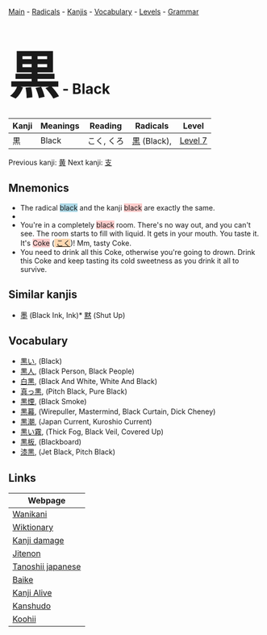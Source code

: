 <style> bigfont {font-size: 100px}</style>
[Main](../index.md) -
[Radicals](../radicals.md) -
[Kanjis](../kanjis.md) -
[Vocabulary](../vocabulary.md) -
[Levels](../levels.md) -
[Grammar](../grammar.md)
# <bigfont> 黒</bigfont> - Black 

| Kanji | Meanings | Reading | Radicals | Level |
| --- | --- | --- | --- | --- |
| 黒 | Black | こく, くろ | [黒](../radicals/黒.md) (Black),  | [Level 7](../levels/wk_level7.md) |

Previous kanji: [黄](黄.md) Next kanji: [支](支.md) 

## Mnemonics
 * The radical <span style="background-color:#ADD8E6"> black</span> and the kanji <span style="background-color:#ffcccb"> black</span> are exactly the same.
* 
* You're in a completely <span style="background-color:#ffcccb"> black</span> room. There's no way out, and you can't see. The room starts to fill with liquid. It gets in your mouth. You taste it. It's <span style="background-color:#ffcccb"> Coke</span> (<span style="background-color:#fed8b1"> [こく](https://jisho.org/search/こく)</span>)! Mm, tasty Coke.
* You need to drink all this Coke, otherwise you're going to drown. Drink this Coke and keep tasting its cold sweetness as you drink it all to survive.


## Similar kanjis
 * [墨](墨.md) (Black Ink, Ink)* [黙](黙.md) (Shut Up)


## Vocabulary
 * [黒い](../vocabulary/黒.md), (Black)
* [黒人](../vocabulary/黒.md), (Black Person, Black People)
* [白黒](../vocabulary/黒.md), (Black And White, White And Black)
* [真っ黒](../vocabulary/黒.md), (Pitch Black, Pure Black)
* [黒煙](../vocabulary/黒.md), (Black Smoke)
* [黒幕](../vocabulary/黒.md), (Wirepuller, Mastermind, Black Curtain, Dick Cheney)
* [黒潮](../vocabulary/黒.md), (Japan Current, Kuroshio Current)
* [黒い霧](../vocabulary/黒.md), (Thick Fog, Black Veil, Covered Up)
* [黒板](../vocabulary/黒.md), (Blackboard)
* [漆黒](../vocabulary/黒.md), (Jet Black, Pitch Black)



## Links 

| Webpage |
| --- |
| [Wanikani          ](https://www.wanikani.com/kanji/黒) |
| [Wiktionary        ](https://en.wiktionary.org/wiki/黒) |
| [Kanji damage      ](http://www.kanjidamage.com/kanji/search?utf8=✓&q=黒) |
| [Jitenon           ](https://jitenon.com/kanji/黒) |
| [Tanoshii japanese ](https://www.tanoshiijapanese.com/dictionary/kanji.cfm?k=黒) |
| [Baike             ](https://baike.baidu.com/item/黒) |
| [Kanji Alive       ](https://app.kanjialive.com/黒) |
| [Kanshudo          ](https://www.kanshudo.com/searchmn?q=黒) |
| [Koohii            ](https://kanji.koohii.com/study/kanji/黒) |
